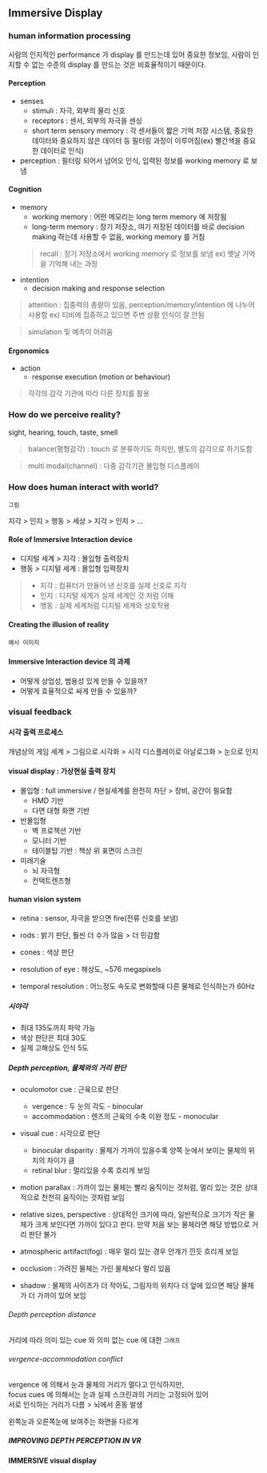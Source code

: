 ## Immersive Display

### human information processing
사람의 인지적인 performance 가 display 를 만드는데 있어 중요한 정보임,
사람이 인지할 수 없는 수준의 display 를 만드는 것은 비효율적이기 때문이다.

#### Perception
- senses
    - stimuli : 자극, 외부의 물리 신호
    - receptors : 센서, 외부의 자극을 센싱
    - short term sensory memory : 각 센서들이 짧은 기억 저장 시스템, 
    중요한 데이터와 중요하지 않은 데이터 등 필터링 과정이 이루어짐(ex) 빨간색을 중요한 데이터로 인식)
- perception : 필터링 되어서 넘어오 인식, 입력된 정보를 working memory 로 보냄

#### Cognition
- memory
    - working memory : 어떤 메모리는 long term memory 에 저장됨
    - long-term memory : 장기 저장소, 여기 저장된 데이터를 바로 decision making 하는데 
    사용할 수 없음, working memory 를 거침
    > recall : 장기 저장소에서 working memory 로 정보를 보냄 ex) 옛날 기억을 기억해 내는 과정
- intention
    - decision making and response selection

> attention : 집중력의 총량이 있음, perception/memory/intention 에 나누어 사용함
ex) 티비에 집중하고 있으면 주변 상황 인식이 잘 안됨

> simulation 및 예측이 어려움

#### Ergonomics
- action
    - response execution (motion or behaviour)

> 각각의 감각 기관에 따라 다른 장치를 활용

### How do we perceive reality?
sight, hearing, touch, taste, smell

> balance(평형감각) : touch 로 분류하기도 하지만, 별도의 감각으로 하기도함

> multi modal(channel) : 다중 감각기관 몰입형 디스플레이

### How does human interact with world?
`그림`

지각 > 인지 > 행동 > 세상 > 지각 > 인지 > ...

#### Role of Immersive Interaction device
- 디지털 세계 > 지각 : 몰입형 출력장치
- 행동 > 디지털 세계 : 몰입형 입력장치
> - 지각 : 컴퓨터가 만들어 낸 신호를 실제 신호로 지각
> - 인지 : 디지털 세계가 실제 세계인 것 처럼 이해
> - 행동 : 실제 세계처럼 디지털 세계와 상호작용

#### Creating the illusion of reality
`예시 이미지`

#### Immersive Interaction device 의 과제
- 어떻게 상업성, 범용성 있게 만들 수 있을까?
- 어떻게 효율적으로 싸게 만들 수 있을까?


### visual feedback
#### 시각 출력 프로세스
개념상의 게임 세계 > 그림으로 시각화 > 시각 디스플레이로 아날로그화 > 눈으로 인지

#### visual display : 가상현실 출력 장치
- 몰입형 : full immersive / 현실세계를 완전히 차단 > 장비, 공간이 필요함
    - HMD 기반
    - 다면 대형 화면 기반
- 반몰입형
    - 벽 프로젝션 기반
    - 모니터 기반
    - 테이블탑 기반 : 책상 위 표면이 스크린
- 미래기술
    - 뇌 자극형
    - 컨택트렌즈형

#### human vision system
- retina : sensor, 자극을 받으면 fire(전류 신호를 보냄)

- rods : 밝기 판단, 훨씬 더 수가 많음 > 더 민감함
- cones : 색상 판단

- resolution of eye : 해상도, ~576 megapixels
- temporal resolution : 어느정도 속도로 변화할때 다른 물체로 인식하는가 60Hz

##### 시야각
- 최대 135도까지 파악 가능
- 색상 판단은 최대 30도
- 실제 고해상도 인식 5도

##### Depth perception, 물체와의 거리 판단
- oculomotor cue : 근육으로 판단
    - vergence : 두 눈의 각도 - binocular
    - accommodation : 렌즈의 근육의 수축 이완 정도 - monocular
- visual cue : 시각으로 판단
    - binocular disparity : 물체가 가까이 있을수록 양쪽 눈에서 보이는 물체의 위치의 차이가 큼
    - retinal blur : 멀리있을 수록 흐리게 보임

- motion parallax : 가까이 있는 물체는 빨리 움직이는 것처럼, 멀리 있는 것은 상대적으로 천천히 움직이는 것처럼 보임

- relative sizes, perspective : 상대적인 크기에 따라, 일반적으로 크기가 작은 물체가 크게 보인다면 가까이 있다고 판다.
만약 처음 보는 물체라면 해당 방법으로 거리 판단 불가

- atmospheric artifact(fog) : 매우 멀리 있는 경우 안개가 낀듯 흐리게 보임
- occlusion : 가려진 물체는 가린 물체보다 멀리 있음
- shadow : 물체의 사이즈가 더 작아도, 그림자의 위치다 더 앞에 있으면 해당 물체가 더 가까이 있어 보임

###### Depth perception distance
거리에 따라 의미 있는 cue 와 의미 없는 cue 에 대한 `그래프`

###### vergence-accommodation conflict
vergence 에 의해서 눈과 물체의 거리가 멀다고 인식하지만,   
focus cues 에 의해서는 눈과 실제 스크린과의 거리는 고정되어 있어   
서로 인식하는 거리가 다름 > 뇌에서 혼동 발생

왼쪽눈과 오른쪽눈에 보여주는 화면을 다르게 

##### IMPROVING DEPTH PERCEPTION IN VR

#### IMMERSIVE visual display